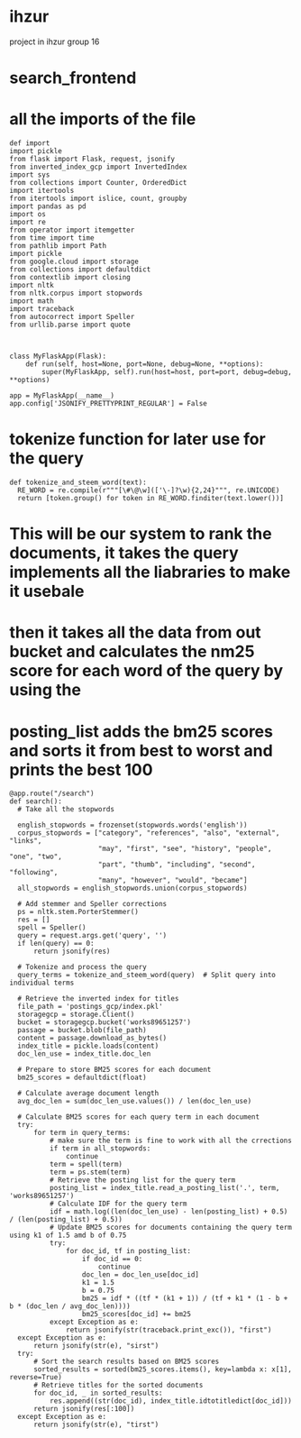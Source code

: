 # ihzur
project in ihzur group 16

# search_frontend
# all the imports of the file
    def import
    import pickle
    from flask import Flask, request, jsonify
    from inverted_index_gcp import InvertedIndex
    import sys
    from collections import Counter, OrderedDict
    import itertools
    from itertools import islice, count, groupby
    import pandas as pd
    import os
    import re
    from operator import itemgetter
    from time import time
    from pathlib import Path
    import pickle
    from google.cloud import storage
    from collections import defaultdict
    from contextlib import closing
    import nltk
    from nltk.corpus import stopwords
    import math
    import traceback
    from autocorrect import Speller
    from urllib.parse import quote



    class MyFlaskApp(Flask):
        def run(self, host=None, port=None, debug=None, **options):
            super(MyFlaskApp, self).run(host=host, port=port, debug=debug, **options)
    
    app = MyFlaskApp(__name__)
    app.config['JSONIFY_PRETTYPRINT_REGULAR'] = False


# tokenize function for later use for the query
    def tokenize_and_steem_word(text):
      RE_WORD = re.compile(r"""[\#\@\w](['\-]?\w){2,24}""", re.UNICODE)
      return [token.group() for token in RE_WORD.finditer(text.lower())]

# This will be our system to rank the documents, it takes the query implements all the liabraries to make it usebale
# then it takes all the data from out bucket and calculates the nm25 score for each word of the query by using the
# posting_list adds the bm25 scores and sorts it from best to worst and prints the best 100

    @app.route("/search")
    def search():
      # Take all the stopwords
  
      english_stopwords = frozenset(stopwords.words('english'))
      corpus_stopwords = ["category", "references", "also", "external", "links",
                          "may", "first", "see", "history", "people", "one", "two",
                          "part", "thumb", "including", "second", "following",
                          "many", "however", "would", "became"]
      all_stopwords = english_stopwords.union(corpus_stopwords)
      
      # Add stemmer and Speller corrections
      ps = nltk.stem.PorterStemmer()
      res = []
      spell = Speller()
      query = request.args.get('query', '')
      if len(query) == 0:
          return jsonify(res)
          
      # Tokenize and process the query
      query_terms = tokenize_and_steem_word(query)  # Split query into individual terms
      
      # Retrieve the inverted index for titles
      file_path = 'postings_gcp/index.pkl'
      storagegcp = storage.Client()
      bucket = storagegcp.bucket('works89651257')
      passage = bucket.blob(file_path)
      content = passage.download_as_bytes()
      index_title = pickle.loads(content)
      doc_len_use = index_title.doc_len
      
      # Prepare to store BM25 scores for each document
      bm25_scores = defaultdict(float)
      
      # Calculate average document length
      avg_doc_len = sum(doc_len_use.values()) / len(doc_len_use)
      
      # Calculate BM25 scores for each query term in each document
      try:
          for term in query_terms:
              # make sure the term is fine to work with all the crrections
              if term in all_stopwords:
                  continue
              term = spell(term)
              term = ps.stem(term)
              # Retrieve the posting list for the query term
              posting_list = index_title.read_a_posting_list('.', term, 'works89651257')
              # Calculate IDF for the query term
              idf = math.log((len(doc_len_use) - len(posting_list) + 0.5) / (len(posting_list) + 0.5))
              # Update BM25 scores for documents containing the query term using k1 of 1.5 amd b of 0.75
              try:
                  for doc_id, tf in posting_list:
                      if doc_id == 0:
                          continue
                      doc_len = doc_len_use[doc_id]
                      k1 = 1.5
                      b = 0.75
                      bm25 = idf * ((tf * (k1 + 1)) / (tf + k1 * (1 - b + b * (doc_len / avg_doc_len))))
                      bm25_scores[doc_id] += bm25
              except Exception as e:
                  return jsonify(str(traceback.print_exc()), "first")
      except Exception as e:
          return jsonify(str(e), "sirst")
      try:
          # Sort the search results based on BM25 scores
          sorted_results = sorted(bm25_scores.items(), key=lambda x: x[1], reverse=True)
          # Retrieve titles for the sorted documents
          for doc_id, _ in sorted_results:
              res.append((str(doc_id), index_title.idtotitledict[doc_id]))
          return jsonify(res[:100])
      except Exception as e:
          return jsonify(str(e), "tirst")






